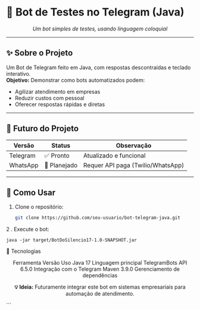 # 🤖 Bot de Testes no Telegram (Java)

<p align="center">
  <em>Um bot simples de testes, usando linguagem coloquial</em>
</p>

---

## ✨ Sobre o Projeto

Um Bot de Telegram feito em Java, com respostas descontraídas e teclado interativo.  
**Objetivo:** Demonstrar como bots automatizados podem:  
- Agilizar atendimento em empresas  
- Reduzir custos com pessoal  
- Oferecer respostas rápidas e diretas  

---

## 🚀 Futuro do Projeto

| Versão          | Status       | Observação                          |
|-----------------|-------------|-----------------------------------|
| Telegram        | ✅ Pronto    | Atualizado e funcional            |
| WhatsApp        | 🚧 Planejado | Requer API paga (Twilio/WhatsApp) |

---

## 📝 Como Usar

1. Clone o repositório:
   ```bash
   git clone https://github.com/seu-usuario/bot-telegram-java.git

2 . Execute o bot:
    
    java -jar target/BotDoSilencio17-1.0-SNAPSHOT.jar

   🔧 Tecnologias
<div align="center">
Ferramenta	Versão	Uso
Java	17	Linguagem principal
TelegramBots API	6.5.0	Integração com o Telegram
Maven	3.9.0	Gerenciamento de dependências
</div><p align="center"> <strong>💡 Ideia:</strong> Futuramente integrar este bot em sistemas empresariais para automação de atendimento. </p> ```
